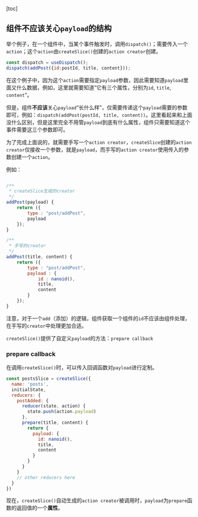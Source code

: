 [toc]
## 组件不应该关心`payload`的结构  

举个例子，在一个组件中，当某个事件触发时，调用`dispatch()`；需要传入一个`action`；这个`action`由`createSlice()`创建的`action creator`创建。  

```javascript
const dispatch = useDispatch();
dispatch(addPost({id:postId, title, content}));
```

在这个例子中，因为这个`action`需要指定`payload`参数，因此需要知道`payload`里面又什么数据，例如，这里就需要知道“它有三个属性，分别为`id`, `title`, `content`”。  

但是，组件**不应该**关心`payload`“长什么样”，仅需要传递这个`payload`需要的参数即可，例如：`dispatch(addPost(postId, title, content))`。这里看起来和上面没什么区别，但是这里完全不用管`payload`到底有什么属性，组件只需要知道这个事件需要这三个参数即可。  

为了完成上面说的，就需要手写一个`action creator`，`createSlice`创建的`action creator`仅接收一个参数，就是`payload`，而手写的`action creator`使用传入的参数创建一个`action`。  

例如： 
```javascript

/**
 * createSlice生成的creator
 */
addPost(payload) {
    return ({
        type : "post/addPost",
        payload
    });
}

/**
 * 手写的creator
 */
addPost(title, content) {
    return ({
        type : "post/addPost",
        payload : {
            id : nanoid(),
            title,
            content
        }
    });
}
```
注意，对于一个`add`（添加）的逻辑，组件获取一个组件的`id`不应该由组件处理，在手写的`creator`中处理更加合适。  

`createSlice()`提供了自定义`payload`的方法：`prepare callback`


### prepare callback

在调用`createSlice()`时，可以传入回调函数对`payload`进行定制。  

```javascript
const postsSlice = createSlice({
  name: 'posts',
  initialState,
  reducers: {
    postAdded: {
      reducer(state, action) {
        state.push(action.payload)
      },
      prepare(title, content) {
        return {
          payload: {
            id: nanoid(),
            title,
            content
          }
        }
      }
    }
    // other reducers here
  }
})
```

现在，`createSlice()`自动生成的`action creator`被调用时，`payload`为`prepare`函数的返回值的一个**属性**。